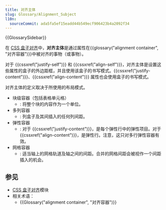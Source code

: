 ```yaml
---
title: 对齐主体
slug: Glossary/Alignment_Subject
l10n:
  sourceCommit: ada5fa5ef15eadd44b549ecf906423b4a2092f34
---
```


{{GlossarySidebar}}

在 [CSS 盒子对齐](/zh-CN/docs/Web/CSS/CSS_box_alignment)中，**对齐主体**是通过属性在{{glossary("alignment container", "对齐容器")}}中被对齐的事物（或事物）。

对于 {{cssxref("justify-self")}} 和 {{cssxref("align-self")}}，对齐主体是设置这些属性的盒子的外边距框，并且使用该盒子的书写模式。{{cssxref("justify-content")}}、{{cssxref("align-content")}} 属性也会使用盒子的书写模式。

对齐主体的定义取决于所使用的布局模式。

- 块级容器（包括表格单元格）
  - : 将整个块的内容作为一个单位。
- 多列容器
  - : 列盒子及其间插入的任何列间距。
- 弹性容器
  - : 对于 {{cssxref("justify-content")}}，是每个弹性行中的弹性项目。对于 {{cssxref("align-content")}}，是弹性行。注意，这只对多行弹性容器有效。
- 网格容器
  - : 适当轴上的网格轨道及轴之间的间距。合并的网格间距会被视作一个间距插入的机会。

## 参见

- [CSS 盒子对齐](/zh-CN/docs/Web/CSS/CSS_box_alignment)模块
- 相关术语：
  - {{Glossary("alignment container", "对齐容器")}}
